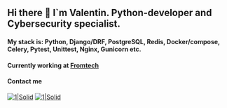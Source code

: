 ## Hi there 👋 I`m Valentin. Python-developer and Cybersecurity specialist.

#### My stack is: Python, Django/DRF, PostgreSQL, Redis, Docker/compose, Celery, Pytest, Unittest, Nginx, Gunicorn etc.
#### Currently working at [Fromtech](https://fromtech.ru/)

#### Contact me
[![1|Solid](https://cdn1.iconfinder.com/data/icons/logotypes/32/square-linkedin-64.png)](https://www.linkedin.com/in/vborysh/)
[![1|Solid](https://cdn3.iconfinder.com/data/icons/social-icons-33/512/Telegram-64.png)](https://t.me/Vborysh)
